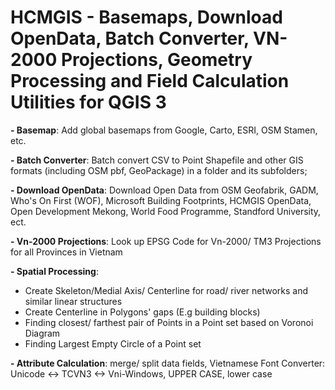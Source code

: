 # HCMGIS - Basemaps, Download OpenData, Batch Converter,  VN-2000 Projections, Geometry Processing and Field Calculation Utilities for QGIS 3

**- Basemap**: Add global basemaps from Google, Carto, ESRI, OSM Stamen, etc.

**- Batch Converter**: Batch convert CSV to Point Shapefile and other GIS formats (including OSM pbf, GeoPackage) in a folder and its subfolders;

**- Download OpenData**:  Download Open Data from OSM Geofabrik, GADM, Who's On First (WOF), Microsoft Building Footprints, HCMGIS OpenData, Open Development Mekong, World Food Programme, Standford University, ect.

**- Vn-2000 Projections**:  Look up EPSG Code for Vn-2000/ TM3 Projections for all Provinces in Vietnam


**- Spatial Processing**:

+ Create Skeleton/Medial Axis/ Centerline for road/ river networks and similar linear structures
+ Create Centerline in Polygons' gaps (E.g building blocks)
+ Finding closest/ farthest pair of Points in a Point set based on Voronoi Diagram
+ Finding Largest Empty Circle of a Point set

**- Attribute Calculation**: merge/ split data fields, Vietnamese Font Converter: Unicode <-> TCVN3 <-> Vni-Windows, UPPER CASE, lower case